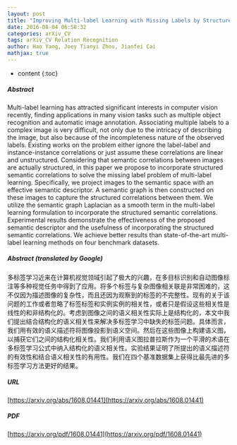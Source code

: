 ```yaml
---
layout: post
title: "Improving Multi-label Learning with Missing Labels by Structured Semantic Correlations"
date: 2016-08-04 06:58:32
categories: arXiv_CV
tags: arXiv_CV Relation Recognition
author: Hao Yang, Joey Tianyi Zhou, Jianfei Cai
mathjax: true
---
```


* content
{:toc}

##### Abstract
Multi-label learning has attracted significant interests in computer vision recently, finding applications in many vision tasks such as multiple object recognition and automatic image annotation. Associating multiple labels to a complex image is very difficult, not only due to the intricacy of describing the image, but also because of the incompleteness nature of the observed labels. Existing works on the problem either ignore the label-label and instance-instance correlations or just assume these correlations are linear and unstructured. Considering that semantic correlations between images are actually structured, in this paper we propose to incorporate structured semantic correlations to solve the missing label problem of multi-label learning. Specifically, we project images to the semantic space with an effective semantic descriptor. A semantic graph is then constructed on these images to capture the structured correlations between them. We utilize the semantic graph Laplacian as a smooth term in the multi-label learning formulation to incorporate the structured semantic correlations. Experimental results demonstrate the effectiveness of the proposed semantic descriptor and the usefulness of incorporating the structured semantic correlations. We achieve better results than state-of-the-art multi-label learning methods on four benchmark datasets.

##### Abstract (translated by Google)
多标签学习近来在计算机视觉领域引起了极大的兴趣，在多目标识别和自动图像标注等多种视觉任务中得到了应用。将多个标签与复杂图像相关联是非常困难的，这不仅因为描述图像的复杂性，而且还因为观察到的标签的不完整性。现有的关于该问题的工作或者忽略了标签标签和实例实例的相关性，或者只是假设这些相关性是线性的和非结构化的。考虑到图像之间的语义相关性实际上是结构化的，本文中我们提出结合结构化的语义相关性来解决多标签学习中缺失的标签问题。具体而言，我们用有效的语义描述符将图像投影到语义空间。然后在这些图像上构建语义图，以捕获它们之间的结构化相关性。我们利用语义图拉普拉斯作为一个平滑的术语在多标签学习公式中纳入结构化的语义相关性。实验结果证明了所提出的语义描述符的有效性和结合语义相关性的有用性。我们在四个基准数据集上获得比最先进的多标签学习方法更好的结果。

##### URL
[https://arxiv.org/abs/1608.01441](https://arxiv.org/abs/1608.01441)

##### PDF
[https://arxiv.org/pdf/1608.01441](https://arxiv.org/pdf/1608.01441)

